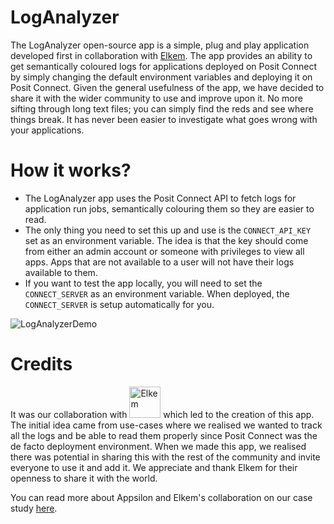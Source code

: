 # LogAnalyzer

The LogAnalyzer open-source app is a simple, plug and play application developed first in collaboration with [Elkem](https://www.elkem.com/). The app provides an ability to get semantically coloured logs for applications deployed on Posit Connect by simply changing the default environment variables and deploying it on Posit Connect. Given the general usefulness of the app, we have decided to share it with the wider community to use and improve upon it. No more sifting through long text files; you can simply find the reds and see where things break. It has never been easier to investigate what goes wrong with your applications.

# How it works?

- The LogAnalyzer app uses the Posit Connect API to fetch logs for application run jobs, semantically colouring them so they are easier to read.
- The only thing you need to set this up and use is the `CONNECT_API_KEY` set as an environment variable. The idea is that the key should come from either an admin account or someone with privileges to view all apps. Apps that are not available to a user will not have their logs available to them.
- If you want to test the app locally, you will need to set the `CONNECT_SERVER` as an environment variable. When deployed, the `CONNECT_SERVER` is setup automatically for you.

![LogAnalyzerDemo](https://github.com/Appsilon/LogAnalyzer/assets/26517718/90d1111d-006b-42db-8d8b-b55ee391cb21)

# Credits
It was our collaboration with <img src="https://github.com/Appsilon/LogAnalyzer/assets/26517718/b26fd60b-4989-4d31-a01e-5cf865f5ec9b" alt="Elkem" width="50"/>  which led to the creation of this app. The initial idea came from use-cases where we realised we wanted to track all the logs and be able to read them properly since Posit Connect was the de facto deployment environment. When we made this app, we realised there was potential in sharing this with the rest of the community and invite everyone to use it and add it. We appreciate and thank Elkem for their openness to share it with the world.

You can read more about Appsilon and Elkem's collaboration on our case study [here](https://www.appsilon.com/case-studies/refining-elkems-processes-with-advanced-data-analytics).
